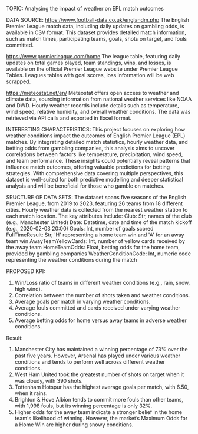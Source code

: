 TOPIC: Analysing the impact of weather on EPL match outcomes

DATA SOURCE:
https://www.football-data.co.uk/englandm.php
The English Premier League match data, including daily updates on gambling odds, is available in CSV format. This dataset provides detailed match information, such as match times, participating teams, goals, shots on target, and fouls committed. 

https://www.premierleague.com/home
The league table, featuring daily updates on total games played, team standings, wins, and losses, is available on the official Premier League website under Premier League Tables. Leagues tables with goal scores, loss information will be web scrapped. 

https://meteostat.net/en/
Meteostat offers open access to weather and climate data, sourcing information from national weather services like NOAA and DWD. Hourly weather records include details such as temperature, wind speed, relative humidity, and overall weather conditions. The data was retrieved via API calls and exported in Excel format.

INTERESTING CHARACTERISTICS: 
This project focuses on exploring how weather conditions impact the outcomes of English Premier League (EPL) matches. By integrating detailed match statistics, hourly weather data, and betting odds from gambling companies, this analysis aims to uncover correlations between factors like temperature, precipitation, wind speed, and team performance. These insights could potentially reveal patterns that influence match outcomes, offering valuable predictions for betting strategies. With comprehensive data covering multiple perspectives, this dataset is well-suited for both predictive modelling and deeper statistical analysis and will be beneficial for those who gamble on matches.

SRUCTURE OF DATA SETS:
The dataset spans five seasons of the English Premier League, from 2019 to 2023, featuring 26 teams from 18 different cities. Hourly weather data is collected from the nearest weather station to each match location. The key attributes include: 
Club: Str, names of the club (e.g., Manchester United) 
Date: Datetime, date and time of the match kickoff (e.g., 2020-02-03 20:00) 
Goals: Int, number of goals scored 
FullTimeResult: Str, 'H' representing a home team win and 'A' for an away team win 
AwayTeamYellowCards: Int, number of yellow cards received by the away team 
HomeTeamOdds: Float, betting odds for the home team, provided by gambling companies
WeatherConditionCode: Int, numeric code representing the weather conditions during the match

PROPOSED KPI: 
1.	Win/Loss ratio of teams in different weather conditions (e.g., rain, snow, high wind).
2.	Correlation between the number of shots taken and weather conditions. 
3.	Average goals per match in varying weather conditions.
4.	Average fouls committed and cards received under varying weather conditions.
5.	Average betting odds for home versus away teams in adverse weather conditions.

Result:
1.	Manchester City has maintained a winning percentage of 73% over the past five years. However, Arsenal has played under various weather conditions and tends to perform well across different weather conditions.
2.	West Ham United took the greatest number of shots on target when it was cloudy, with 390 shots. 
3.	Tottenham Hotspur has the highest average goals per match, with 6.50, when it rains. 
4.	Brighton & Hove Albion tends to commit more fouls than other teams, with 1,998 fouls, but its winning percentage is only 32%. 
5.	Higher odds for the away team indicate a stronger belief in the home team's likelihood of winning. However, the market’s Maximum Odds for a Home Win are higher during snowy conditions.

